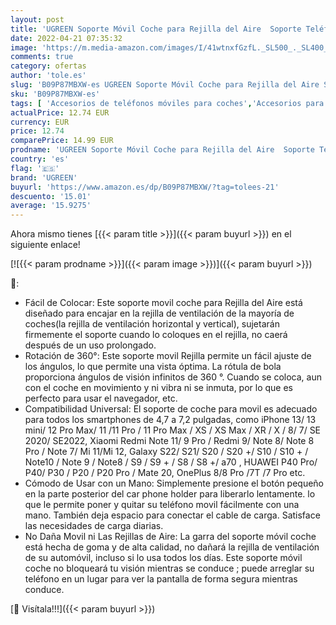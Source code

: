 ```yaml
---
layout: post
title: 'UGREEN Soporte Móvil Coche para Rejilla del Aire  Soporte Teléfono Móvil Coche Universal Rotación de 360°  Car Phone Holder Compatible con iPhone 13 12 Pro  SE 2022  Galaxy S22  Xiaomi Redmi Note 11'
date: 2022-04-21 07:35:32
image: 'https://m.media-amazon.com/images/I/41wtnxfGzfL._SL500_._SL400_.jpg'
comments: true
category: ofertas
author: 'tole.es'
slug: 'B09P87MBXW-es UGREEN Soporte Móvil Coche para Rejilla del Aire Soporte...'
sku: 'B09P87MBXW-es'
tags: [ 'Accesorios de teléfonos móviles para coches','Accesorios para móviles','Comunicación móvil y accesorios','Cunas de teléfonos móviles para coches','Electrónica','iphone','ugreen','🇪🇸', ]
actualPrice: 12.74 EUR
currency: EUR
price: 12.74
comparePrice: 14.99 EUR
prodname: 'UGREEN Soporte Móvil Coche para Rejilla del Aire  Soporte Teléfono Móvil Coche Universal Rotación de 360°  Car Phone Holder Compatible con iPhone 13 12 Pro  SE 2022  Galaxy S22  Xiaomi Redmi Note 11'
country: 'es'
flag: '🇪🇸'
brand: 'UGREEN'
buyurl: 'https://www.amazon.es/dp/B09P87MBXW/?tag=tolees-21'
descuento: '15.01'
average: '15.9275'
---
```


Ahora mismo tienes [{{< param title >}}]({{< param buyurl >}}) en el siguiente enlace!

[![{{< param prodname >}}]({{< param image >}})]({{< param buyurl >}})

🔎:

- Fácil de Colocar: Este soporte movil coche para Rejilla del Aire está diseñado para encajar en la rejilla de ventilación de la mayoría de coches(la rejilla de ventilación horizontal y vertical), sujetarán firmemente el soporte cuando lo coloques en el rejilla, no caerá después de un uso prolongado.
- Rotación de 360°: Este soporte movil Rejilla permite un fácil ajuste de los ángulos, lo que permite una vista óptima. La rótula de bola proporciona ángulos de visión infinitos de 360 °. Cuando se coloca, aun con el coche en movimiento y ni vibra ni se inmuta, por lo que es perfecto para usar el navegador, etc.
- Compatibilidad Universal: El soporte de coche para movil es adecuado para todos los smartphones de 4,7 a 7,2 pulgadas, como iPhone 13/ 13 mini/ 12 Pro Max/ 11 /11 Pro / 11 Pro Max / XS / XS Max / XR / X / 8/ 7/ SE 2020/ SE2022, Xiaomi Redmi Note 11/ 9 Pro / Redmi 9/ Note 8/ Note 8 Pro / Note 7/ Mi 11/Mi 12, Galaxy S22/ S21/ S20 / S20 +/ S10 / S10 + / Note10 / Note 9 / Note8 / S9 / S9 + / S8 / S8 +/ a70 , HUAWEI P40 Pro/ P40/ P30 / P20 / P20 Pro / Mate 20, OnePlus 8/8 Pro /7T /7 Pro etc.
- Cómodo de Usar con un Mano: Simplemente presione el botón pequeño en la parte posterior del car phone holder para liberarlo lentamente. lo que le permite poner y quitar su teléfono movil fácilmente con una mano. También deja espacio para conectar el cable de carga. Satisface las necesidades de carga diarias.
- No Daña Movil ni Las Rejillas de Aire: La garra del soporte móvil coche está hecha de goma y de alta calidad, no dañará la rejilla de ventilación de su automóvil, incluso si lo usa todos los días. Este soporte móvil coche no bloqueará tu visión mientras se conduce ; puede arreglar su teléfono en un lugar para ver la pantalla de forma segura mientras conduce.

[🛒 Visítala!!!]({{< param buyurl >}})
